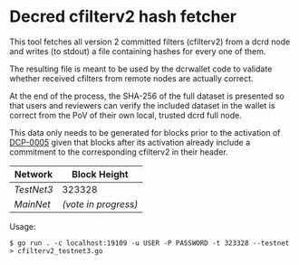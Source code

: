 # Decred cfilterv2 hash fetcher

This tool fetches all version 2 committed filters (cfilterv2) from a dcrd node
and writes (to stdout) a file containing hashes for every one of them.

The resulting file is meant to be used by the dcrwallet code to validate whether
received cfilters from remote nodes are actually correct.

At the end of the process, the SHA-256 of the full dataset is presented so that
users and reviewers can verify the included dataset in the wallet is correct
from the PoV of their own local, trusted dcrd full node.

This data only needs to be generated for blocks prior to the activation of 
[DCP-0005](https://github.com/decred/dcps/blob/master/dcp-0005/dcp-0005.mediawiki)
given that blocks after its activation already include a commitment to the
corresponding cfilterv2 in their header.

| Network | Block Height |
| --- | --- |
| *TestNet3* | 323328 |
| *MainNet* | _(vote in progress)_ |

Usage:

```shell
$ go run . -c localhost:19109 -u USER -P PASSWORD -t 323328 --testnet > cfilterv2_testnet3.go
```
